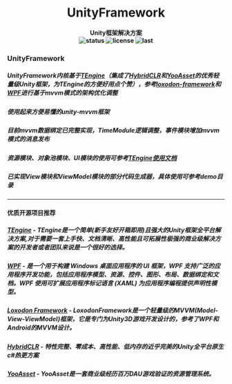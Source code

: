 <h1 align="center"><strong>UnityFramework<strong></h1>

<p align="center">
  <strong>Unity框架解决方案<strong>
    <br>
  <a style="text-decoration:none">
    <img src="https://img.shields.io/badge/Unity%20Ver-2022.3.57-blue.svg?style=flat-square" alt="status" />
  </a>   <a style="text-decoration:none">
    <img src="https://img.shields.io/github/license/Neverland-XFX/Unity-Framework" alt="license" />
  </a>   <a style="text-decoration:none">
    <img src="https://img.shields.io/github/last-commit/Neverland-XFX/Unity-Framework" alt="last" />
  </a>


### UnityFramework

##### UnityFramework内核基于<a href="https://github.com/Alex-Rachel/TEngine"><strong>TEngine</strong></a>（集成了<a href="https://github.com/focus-creative-games/hybridclr"><strong>HybridCLR</strong></a>和<a href="https://github.com/tuyoogame/YooAsset"><strong>YooAsset</strong></a>的优秀轻量级Unity框架，为TEngine的方便好用点个赞），参考[loxodon-framework](https://github.com/vovgou/loxodon-framework)和[WPF](https://github.com/dotnet/wpf)进行基于mvvm模式的架构优化调整

##### 使用起来方便易懂的unity-mvvm框架

##### 目前mvvm数据绑定已完整实现，TimeModule逻辑调整，事件模块增加mvvm模式的消息发布

##### 资源模块、对象池模块、UI模块的使用可参考<a href="https://github.com/Alex-Rachel/TEngine/blob/main/Books/99-%E5%90%84%E5%B9%B3%E5%8F%B0%E8%BF%90%E8%A1%8CRunAble.md"><strong>TEngine使用文档</strong></a>

##### 已实现View模块和ViewModel模块的部分代码生成器，具体使用可参考demo目录



---

#### 优质开源项目推荐

##### <strong><a href="https://github.com/Alex-Rachel/TEngine"><strong>TEngine</strong></a> - TEngine是一个简单(新手友好开箱即用)且强大的Unity框架全平台解决方案,对于需要一套上手快、文档清晰、高性能且可拓展性极强的商业级解决方案的开发者或者团队来说是一个很好的选择。</strong>

##### <a href="https://github.com/dotnet/wpf"><strong>WPF</strong></a> - 是一个用于构建 Windows 桌面应用程序的 UI 框架，WPF 支持广泛的应用程序开发功能，包括应用程序模型、资源、控件、图形、布局、数据绑定和文档。WPF 使用可扩展应用程序标记语言 (XAML) 为应用程序编程提供声明性模型。

##### <strong><a href="https://github.com/vovgou/loxodon-framework"><strong>Loxodon Framework</strong></a></strong> - LoxodonFramework是一个轻量级的MVVM(Model-View-ViewModel)框架，它是专门为Unity3D游戏开发设计的，参考了WPF和Android的MVVM设计。

##### <a href="https://github.com/focus-creative-games/hybridclr"><strong>HybridCLR</strong></a> - 特性完整、零成本、高性能、低内存的近乎完美的Unity全平台原生c#热更方案

##### <a href="https://github.com/tuyoogame/YooAsset"><strong>YooAsset</strong></a> - YooAsset是一套商业级经历百万DAU游戏验证的资源管理系统。
